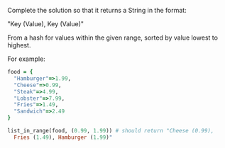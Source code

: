 Complete the solution so that it returns a String in the format:

"Key (Value), Key (Value)"

From a hash for values within the given range, sorted by value lowest to
highest.

For example:

```ruby
food = {
  "Hamburger"=>1.99,
  "Cheese"=>0.99,
  "Steak"=>4.99,
  "Lobster"=>7.99,
  "Fries"=>1.49,
  "Sandwich"=>2.49
}
```

```ruby
list_in_range(food, (0.99, 1.99)) # should return "Cheese (0.99),
  Fries (1.49), Hamburger (1.99)"
 ```

